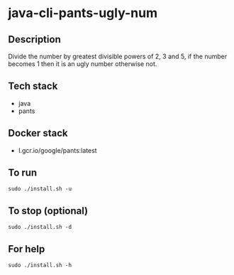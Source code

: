 # java-cli-pants-ugly-num

## Description
Divide the number by greatest divisible powers of 2, 3 and 5, if the number becomes 1 then it is an ugly number otherwise not.

## Tech stack
- java
- pants

## Docker stack
- l.gcr.io/google/pants:latest

## To run
`sudo ./install.sh -u`

## To stop (optional)
`sudo ./install.sh -d`

## For help
`sudo ./install.sh -h`